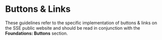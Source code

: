 # Buttons & Links

These guidelines refer to the specific implementation of buttons & links on the SSE public website and should be read in conjunction with the **Foundations: Buttons** section.

